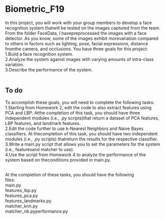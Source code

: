 # Biometric_F19
In this project, you will work with your group members to develop a face recognition system thatwill be tested on the images captured from the team. From the folder FaceData, I havepreprocessed the images with a face detector. As you know, some of the images exhibit morevariation compared to others in factors such as lighting, pose, facial expressions, distance fromthe camera, and occlusions. You have three goals for this project:  <br/>
1.Build a face recognition system. <br/>
2.Analyze the system against images with varying amounts of intra-class variation. <br/>
3.Describe the performance of the system.<br/><br/> 

## To do

To accomplish these goals, you will need to complete the following tasks:<br/>
1.Starting from Homework 2, edit the code to also extract features using PCA and LBP. Atthe completion of this task, you should have three independent modules (i.e., .py scripts)that return a dataset of PCA features, LBP features, and landmark features.<br/>
2.Edit the code further to use k-Nearest Neighbors and Naive Bayes classifiers. At thecompletion of this task, you should have two independent modules (i.e., .py scripts) thatreturn the results for the respective classifier.<br/>
3.Write a main.py script that allows you to set the parameters for the system (i.e., featuresand matcher to use).<br/>
4.Use the script from Homework 4 to analyze the performance of the system based on theconditions provided in main.py.<br/><br/>

At the completion of these tasks, you should have the following <br/>
files:<br/>main.py<br/>
features_lbp.py<br/>
features_pca.py<br/>
features_landmarks.py<br/>
matcher_knn.py<br/>
matcher_nb.pyperformance.py<br/>
